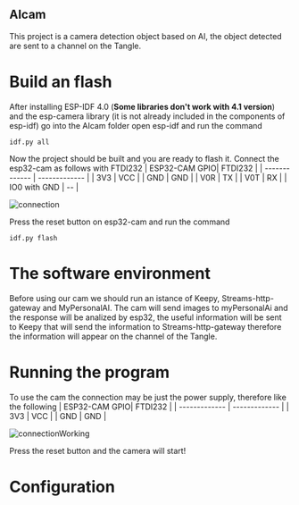 ## AIcam

This project is a camera detection object based on AI, the object detected are sent to a channel on the Tangle.

# Build an flash

After installing ESP-IDF 4.0 (**Some libraries don't work with 4.1 version**) and the esp-camera library (it is not already included in the components of esp-idf) go into the AIcam folder open esp-idf and run the command
```
idf.py all
```

Now the project should be built and you are ready to flash it.
Connect the esp32-cam as follows with FTDI232
| ESP32-CAM GPIO| FTDI232 |
| ------------- | ------------- |
| 3V3           | VCC           |
| GND           | GND           |
| V0R           | TX           |
| V0T           | RX           |
| IO0 with GND   |  --          |

![connection](https://github.com/elRaulito/Iotraffic-hackaton/blob/main/images/AI/programming.jpg?raw=true)

Press the reset button on esp32-cam and run the command 

```
idf.py flash

```
# The software environment

Before using our cam we should run an istance of Keepy, Streams-http-gateway and MyPersonalAI.
The cam will send images to myPersonalAi and the response will be analized by esp32, the useful information will be sent to Keepy that will send the information to Streams-http-gateway therefore the information will appear on the channel of the Tangle.

# Running the program

To use the cam the connection may be just the power supply, therefore like the following
| ESP32-CAM GPIO| FTDI232 |
| ------------- | ------------- |
| 3V3           | VCC           |
| GND           | GND           |

![connectionWorking](https://github.com/elRaulito/Iotraffic-hackaton/blob/main/images/AI/working.jpg?raw=true)

Press the reset button and the camera will start!

# Configuration
